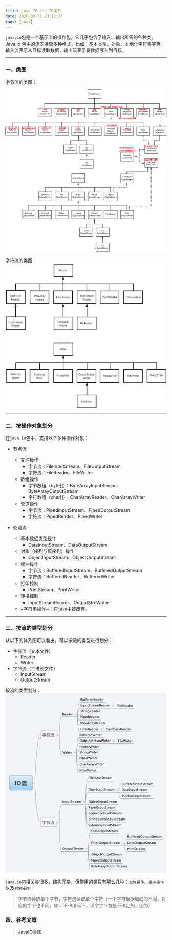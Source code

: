 ```yaml
---
title: java IO（一）IO体系
date: 2020-03-31 23:12:37
tags: [java]
---
```


`java.io`包是一个基于流的操作包，它几乎包含了输入、输出所需的各种类。Java.io 包中的流支持很多种格式，比如：基本类型、对象、本地化字符集等等。输入流表示从目标读取数据，输出流表示将数据写入到目标。

***

### 一、类图

字节流的类图：

![字节流](/image/java/io/java-io-inout.png)


字符流的类图：
![字节流](/image/java/io/java-io-rw.png)

***

### 二、按操作对象划分
在`java.io`包中，支持以下多种操作对象：

+	节点流
	+	文件操作
		+	字节流：FileInputStream、FileOutputStream
		+	字符流：FileReader、FileWriter
	+	数组操作
		+	字节数组（byte[]）：ByteArrayInputStream、ByteArrayOutputStream
		+	字符数组（char[]）：CharArrayReader、CharArrayWriter
	+	管道操作
		+	字节流：PipedInputStream、PipedOutputStream
		+	字符流：PipedReader、PipedWriter
		
+	处理流
	+	基本数据类型操作
		+	DataInputStream、DataOutputStream
	+	对象（序列与反序列）操作
		+	ObjectInputStream、ObjectOutputStream
	+	缓冲操作
		+	字节流：BufferedInputStream、BufferedOutputStream
		+	字符流：BufferedReader、BufferedWriter
	+	打印控制
		+	PrintStream、PrintWriter
	+	转换控制
		+	InputStreamReader、OutputStreWriter
	+	~字符串操作~：在`jdk8`中被废弃。


***


### 三、按流的类型划分
从以下的体系图可以看出，可以按流的类型进行划分：
+	字符流（文本文件）
	+	Reader
	+	Writer
+	字节流（二进制文件）
	+	InputStream
	+	OutputStream

按流的类型划分：
![iostream体系图](/image/java/io/java-iostream.png)

`java.io`包相关类很多，结构冗杂，但常用的类只有那么几种：`文件操作`、`缓冲操作`以及`对象操作`。



> 字节流读取单个字节，字符流读取单个字符（一个字符根据编码的不同，对应的字节也不同，如UTF-8编码下，汉字字节数是不确定的，因为）


### 四、参考文章
> [JavaIO类图](https://blog.csdn.net/songyiwen_zhaogui/article/details/39611111)